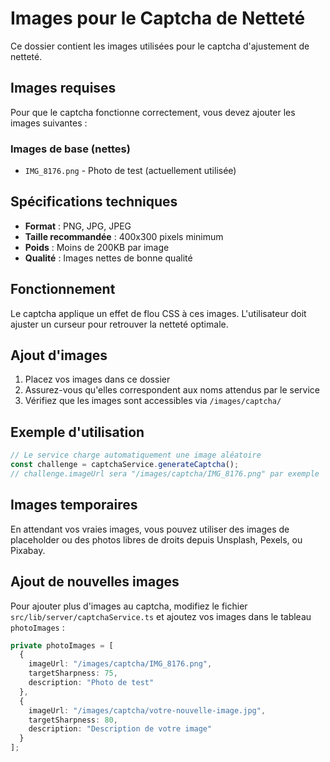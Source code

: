 # Images pour le Captcha de Netteté

Ce dossier contient les images utilisées pour le captcha d'ajustement de netteté.

## Images requises

Pour que le captcha fonctionne correctement, vous devez ajouter les images suivantes :

### Images de base (nettes)
- `IMG_8176.png` - Photo de test (actuellement utilisée)

## Spécifications techniques

- **Format** : PNG, JPG, JPEG
- **Taille recommandée** : 400x300 pixels minimum
- **Poids** : Moins de 200KB par image
- **Qualité** : Images nettes de bonne qualité

## Fonctionnement

Le captcha applique un effet de flou CSS à ces images. L'utilisateur doit ajuster un curseur pour retrouver la netteté optimale.

## Ajout d'images

1. Placez vos images dans ce dossier
2. Assurez-vous qu'elles correspondent aux noms attendus par le service
3. Vérifiez que les images sont accessibles via `/images/captcha/`

## Exemple d'utilisation

```javascript
// Le service charge automatiquement une image aléatoire
const challenge = captchaService.generateCaptcha();
// challenge.imageUrl sera "/images/captcha/IMG_8176.png" par exemple
```

## Images temporaires

En attendant vos vraies images, vous pouvez utiliser des images de placeholder ou des photos libres de droits depuis Unsplash, Pexels, ou Pixabay.

## Ajout de nouvelles images

Pour ajouter plus d'images au captcha, modifiez le fichier `src/lib/server/captchaService.ts` et ajoutez vos images dans le tableau `photoImages` :

```typescript
private photoImages = [
  {
    imageUrl: "/images/captcha/IMG_8176.png",
    targetSharpness: 75,
    description: "Photo de test"
  },
  {
    imageUrl: "/images/captcha/votre-nouvelle-image.jpg",
    targetSharpness: 80,
    description: "Description de votre image"
  }
];
```
